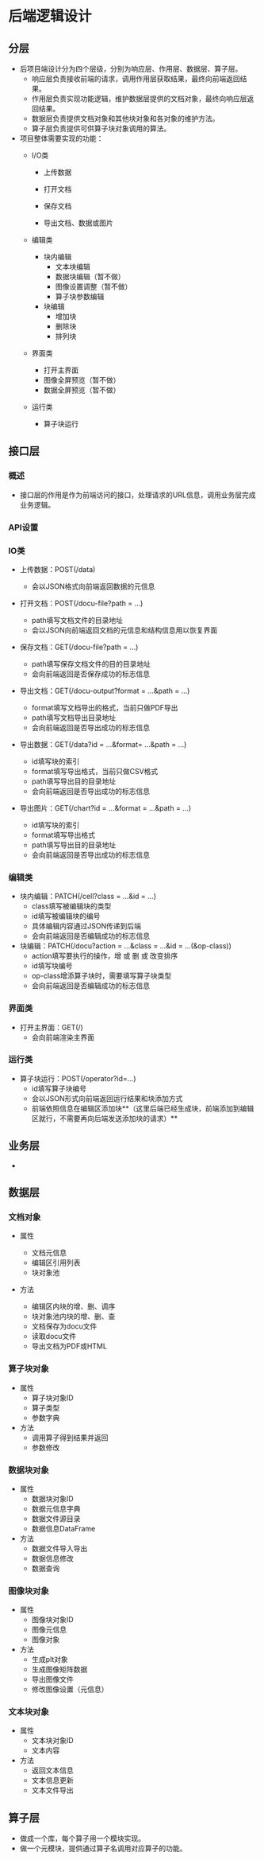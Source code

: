 # 后端逻辑设计

## 分层

- 后项目端设计分为四个层级，分别为响应层、作用层、数据层、算子层。
  - 响应层负责接收前端的请求，调用作用层获取结果，最终向前端返回结果。
  - 作用层负责实现功能逻辑，维护数据层提供的文档对象，最终向响应层返回结果。
  - 数据层负责提供文档对象和其他块对象和各对象的维护方法。
  - 算子层负责提供可供算子块对象调用的算法。
- 项目整体需要实现的功能：
  - I/O类
    - 上传数据

    - 打开文档
  
    - 保存文档
  
    - 导出文档、数据或图片
  
  - 编辑类
    - 块内编辑
      - 文本块编辑
      - 数据块编辑（暂不做）
      - 图像设置调整（暂不做）
      - 算子块参数编辑
    - 块编辑
      - 增加块
      - 删除块
      - 排列块
  
  - 界面类
    - 打开主界面
    - 图像全屏预览（暂不做）
    - 数据全屏预览（暂不做）
  
  - 运行类
    - 算子块运行
  

## 接口层

### 概述

- 接口层的作用是作为前端访问的接口，处理请求的URL信息，调用业务层完成业务逻辑。

### API设置

### IO类

- 上传数据：POST(/data)
  - 会以JSON格式向前端返回数据的元信息

- 打开文档：POST(/docu-file?path = ...)
  - path填写文档文件的目录地址
  - 会以JSON向前端返回文档的元信息和结构信息用以恢复界面

- 保存文档：GET(/docu-file?path = ...)
  - path填写保存文档文件的目的目录地址
  - 会向前端返回是否保存成功的标志信息

- 导出文档：GET(/docu-output?format = ...&path = ...)
  - format填写文档导出的格式，当前只做PDF导出
  - path填写文档导出目录地址
  - 会向前端返回是否导出成功的标志信息

- 导出数据：GET(/data?id = ...&format= ...&path = ...)
  - id填写块的索引
  - format填写导出格式，当前只做CSV格式
  - path填写导出目的目录地址
  - 会向前端返回是否导出成功的标志信息

- 导出图片：GET(/chart?id = ...&format = ...&path = ...)
  - id填写块的索引
  - format填写导出格式
  - path填写导出目的目录地址
  - 会向前端返回是否导出成功的标志信息


### 编辑类

- 块内编辑：PATCH(/cell?class = ...&id = ...)
  - class填写被编辑块的类型
  - id填写被编辑块的编号
  - 具体编辑内容通过JSON传递到后端
  - 会向前端返回是否编辑成功的标志信息
- 块编辑：PATCH(/docu?action = ...&class = ...&id = ...(&op-class))
  - action填写要执行的操作，增 或 删 或 改变排序
  - id填写块编号
  - op-class增添算子块时，需要填写算子块类型
  - 会向前端返回是否编辑成功的标志信息

### 界面类

- 打开主界面：GET(/)
  - 会向前端渲染主界面


### 运行类

- 算子块运行：POST(/operator?id=...)
  - id填写算子块编号
  - 会以JSON形式向前端返回运行结果和块添加方式
  - 前端依照信息在编辑区添加块**（这里后端已经生成块，前端添加到编辑区就行，不需要再向后端发送添加块的请求）**

## 业务层

- 

## 数据层

### 文档对象

- 属性
  - 文档元信息
  - 编辑区引用列表
  - 块对象池

- 方法
  - 编辑区内块的增、删、调序
  - 块对象池内块的增、删、查
  - 文档保存为docu文件
  - 读取docu文件
  - 导出文档为PDF或HTML

### 算子块对象

- 属性
  - 算子块对象ID
  - 算子类型
  - 参数字典
- 方法
  - 调用算子得到结果并返回
  - 参数修改

### 数据块对象

- 属性
  - 数据块对象ID
  - 数据元信息字典
  - 数据文件源目录
  - 数据信息DataFrame
- 方法
  - 数据文件导入导出
  - 数据信息修改
  - 数据查询

### 图像块对象

- 属性
  - 图像块对象ID
  - 图像元信息
  - 图像对象
- 方法
  - 生成plt对象
  - 生成图像矩阵数据
  - 导出图像文件
  - 修改图像设置（元信息）

### 文本块对象

- 属性
  - 文本块对象ID
  - 文本内容
- 方法
  - 返回文本信息
  - 文本信息更新
  - 文本文件导出

## 算子层

- 做成一个库，每个算子用一个模块实现。
- 做一个元模块，提供通过算子名调用对应算子的功能。

